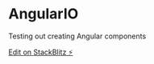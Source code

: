 # AngularIO

Testing out creating Angular components

[Edit on StackBlitz ⚡️](https://stackblitz.com/edit/angular-scxm2q)
